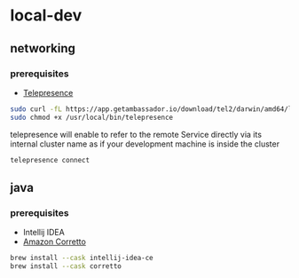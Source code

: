 # local-dev

## networking

### prerequisites

- [Telepresence](https://www.telepresence.io)

```sh
sudo curl -fL https://app.getambassador.io/download/tel2/darwin/amd64/latest/telepresence -o /usr/local/bin/telepresence
sudo chmod +x /usr/local/bin/telepresence
```

telepresence will enable to refer to the remote Service directly via its internal cluster name as if your development machine is inside the cluster

```sh
telepresence connect
```

## java

### prerequisites

- Intellij IDEA
- [Amazon Corretto](https://aws.amazon.com/corretto/?filtered-posts.sort-by=item.additionalFields.createdDate&filtered-posts.sort-order=desc)

```sh
brew install --cask intellij-idea-ce
brew install --cask corretto
```
